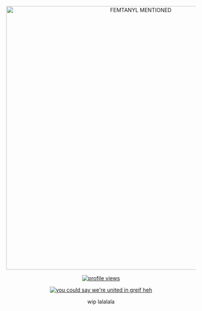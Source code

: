 <div align=center>
	
<a href="https://www.youtube.com/watch?v=Ja2J2WkmjNg"><img src="https://files.catbox.moe/qp12uj.gif" alt="FEMTANYL MENTIONED" width="700" />

 <img src="https://komarev.com/ghpvc/?username=piggeonna&color=396060&amp;label=friends+maybe:" align="center" alt="profile views" title=""/>

<a href="https://www.youtube.com/watch?v=tvNSXS4x9nc"><img src="https://readme-typing-svg.demolab.com?font=Ephesis&size=45&duration=3000&pause=1500&color=B0CDCB&center=true&vCenter=true&multiline=true&width=680&height=170&lines=One-thousand%2C+eight-hundred+and+fifty-five+days;I've+been+going+through+something;Be+afraid.;%E2%80%8B+;%E2%80%8B+" alt="you could say we're united in greif heh" /></a>

wip lalalala
